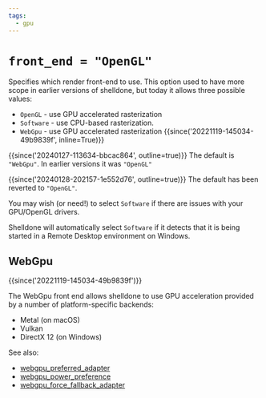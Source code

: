 ```yaml
---
tags:
  - gpu
---
```

# `front_end = "OpenGL"`

Specifies which render front-end to use.  This option used to have
more scope in earlier versions of shelldone, but today it allows three
possible values:

* `OpenGL` - use GPU accelerated rasterization
* `Software` - use CPU-based rasterization.
* `WebGpu` - use GPU accelerated rasterization {{since('20221119-145034-49b9839f', inline=True)}}

{{since('20240127-113634-bbcac864', outline=true)}}
    The default is `"WebGpu"`. In earlier versions it was `"OpenGL"`

{{since('20240128-202157-1e552d76', outline=true)}}
    The default has been reverted to `"OpenGL"`.

You may wish (or need!) to select `Software` if there are issues with your
GPU/OpenGL drivers.

Shelldone will automatically select `Software` if it detects that it is
being started in a Remote Desktop environment on Windows.

## WebGpu

{{since('20221119-145034-49b9839f')}}

The WebGpu front end allows shelldone to use GPU acceleration provided by
a number of platform-specific backends:

* Metal (on macOS)
* Vulkan
* DirectX 12 (on Windows)

See also:

* [webgpu_preferred_adapter](webgpu_preferred_adapter.md)
* [webgpu_power_preference](webgpu_power_preference.md)
* [webgpu_force_fallback_adapter](webgpu_force_fallback_adapter.md)
